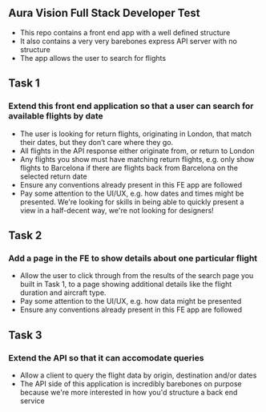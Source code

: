 ## Aura Vision Full Stack Developer Test

- This repo contains a front end app with a well defined structure
- It also contains a very very barebones express API server with no structure
- The app allows the user to search for flights

## Task 1

### Extend this front end application so that a user can search for available flights by date

- The user is looking for return flights, originating in London, that match their dates, but they don’t care where they go.
- All flights in the API response either originate from, or return to London
- Any flights you show must have matching return flights, e.g. only show flights to Barcelona if there are flights back from Barcelona on the selected return date
- Ensure any conventions already present in this FE app are followed
- Pay some attention to the UI/UX, e.g. how dates and times might be presented. We're looking for skills in being able to quickly present a view in a half-decent way, we're not looking for designers!

## Task 2

### Add a page in the FE to show details about one particular flight

- Allow the user to click through from the results of the search page you built in Task 1, to a page showing additional details like the flight duration and aircraft type.
- Pay some attention to the UI/UX, e.g. how data might be presented
- Ensure any conventions already present in this FE app are followed

## Task 3

### Extend the API so that it can accomodate queries

- Allow a client to query the flight data by origin, destination and/or dates
- The API side of this application is incredibly barebones on purpose because we're more interested in how you'd structure a back end service
